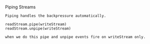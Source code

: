 Piping Streams

    Piping handles the backpressure automatically.

    readStream.pipe(writeStream)
    readStream.unpipe(writeStream)

    when we do this pipe and unpipe events fire on writeStream only.